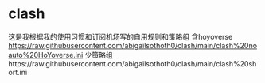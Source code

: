 # clash
这是我根据我的使用习惯和订阅机场写的自用规则和策略组
含hoyoverse https://raw.githubusercontent.com/abigailsothoth0/clash/main/clash%20noauto%20HoYoverse.ini
少策略组https://raw.githubusercontent.com/abigailsothoth0/clash/main/clash%20short.ini
